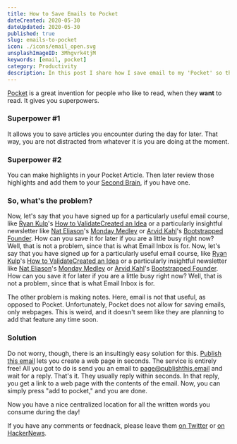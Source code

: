 ```yaml
---
title: How to Save Emails to Pocket
dateCreated: 2020-05-30
dateUpdated: 2020-05-30
published: true
slug: emails-to-pocket
icon: ./icons/email_open.svg
unsplashImageID: 3Mhgvrk4tjM
keywords: [email, pocket]
category: Productivity
description: In this post I share how I save email to my 'Pocket' so that I can make notes on them. This is very useful for various email courses or other email with valuable content.
---
```


[Pocket](https://getpocket.com/) is a great invention for people who like to read, when they **want** to read. It gives you superpowers.

### Superpower #1
It allows you to save articles you encounter during the day for later. That way, you are not distracted from whatever it is you are doing at the moment.

### Superpower #2
You can make highlights in your Pocket Article. Then later review those highlights and add them to your [Second Brain](https://www.buildingasecondbrain.com/), if you have one.

### So, what's the problem?
Now, let's say that you have signed up for a particularly useful email course, like [Ryan Kulp](https://www.ryanckulp.com/)'s [How to ValidateCreated an Idea](https://gohighbrow.com/portfolio/how-to-validate-an-idea/) or a particularly insightful newsletter like [Nat Eliason](https://www.nateliason.com/)'s [Monday Medley](https://www.nateliason.com/join) or [Arvid Kahl](https://www.arvidkahl.de/)'s [Bootstrapped Founder](https://thebootstrappedfounder.com/newsletter/). How can you save it for later if you are a little busy right now? Well, that is not a problem, since that is what Email Inbox is for.
Now, let's say that you have signed up for a particularly useful email course, like [Ryan Kulp](https://www.ryanckulp.com/)'s [How to ValidateCreated an Idea](https://gohighbrow.com/portfolio/how-to-validate-an-idea/) or a particularly insightful newsletter like [Nat Eliason](https://www.nateliason.com/)'s [Monday Medley](https://www.nateliason.com/join) or [Arvid Kahl](https://www.arvidkahl.de/)'s [Bootstrapped Founder](https://thebootstrappedfounder.com/newsletter/). How can you save it for later if you are a little busy right now? Well, that is not a problem, since that is what Email Inbox is for.

The other problem is making notes. Here, email is not that useful, as opposed to Pocket. Unfortunately, Pocket does not allow for saving emails, only webpages. This is weird, and it doesn't seem like they are planning to add that feature any time soon.

### Solution
Do not worry, though, there is an insultingly easy solution for this. [Publish this email](https://www.publishthis.email/) lets you create a web page in seconds. The service is entirely free! All you got to do is send you an email to page@publishthis.email and wait for a reply. That's it. They usually reply within seconds. In that reply, you get a link to a web page with the contents of the email. Now, you can simply press "add to pocket," and you are done.

Now you have a nice centralized location for all the written words you consume during the day!

If you have any comments or feednack, please leave them [on Twitter](https://twitter.com/rasulkireev/status/1268912329263022082) or [on HackerNews](https://news.ycombinator.com/item?id=23428962).
